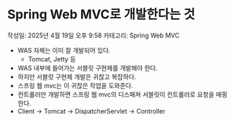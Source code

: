 # Spring Web MVC로 개발한다는 것

작성일: 2025년 4월 19일 오후 9:58
카테고리: Spring Web MVC

- WAS 자체는 이미 잘 개발되어 있다.
    - Tomcat, Jetty 등
- WAS 내부에 들어가는 서블릿 구현체를 개발해야 한다.
- 하지만 서블릿 구현체 개발은 귀찮고 복잡하다.
- 스프링 웹 mvc는 이 귀찮은 작업을 도와준다.
- 컨트롤러만 개발하면 스프링 웹 mvc의 디스패쳐 서블릿이 컨트롤러로 요청을 매핑한다.
- Client → Tomcat → DispatcherServlet → Controller
